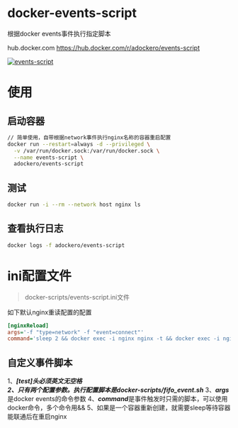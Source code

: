 # docker-events-script
根据docker events事件执行指定脚本

hub.docker.com
https://hub.docker.com/r/adockero/events-script


[![events-script](http://dockeri.co/image/adockero/events-script)](https://hub.docker.com/r/adockero/events-script)

# 使用

## 启动容器
```bash
// 简单使用，自带根据network事件执行nginx名称的容器重启配置
docker run --restart=always -d --privileged \
  -v /var/run/docker.sock:/var/run/docker.sock \
  --name events-script \
  adockero/events-script 
```


## 测试
```bash
docker run -i --rm --network host nginx ls
```

## 查看执行日志
```bash
docker logs -f adockero/events-script
```


# ini配置文件
> docker-scripts/events-script.ini文件

如下默认nginx重读配置的配置  
```ini
[nginxReload]
args='-f "type=network" -f "event=connect"'
command='sleep 2 && docker exec -i nginx nginx -t && docker exec -i nginx nginx -s reload'
```

## 自定义事件脚本
1、***[test]***头必须英文无空格  
2、只有两个配置参数。执行配置脚本是***docker-scripts/fifo_event.sh***
3、***args***是docker events的命令参数
4、***command***是事件触发时只需的脚本，可以使用docker命令，多个命令用&&
5、如果是一个容器重新创建，就需要sleep等待容器能联通后在重启nginx
